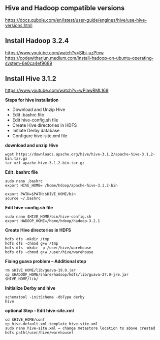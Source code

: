 ## Hive and Hadoop compatible versions
https://docs.qubole.com/en/latest/user-guide/engines/hive/use-hive-versions.html

## Install Hadoop 3.2.4
https://www.youtube.com/watch?v=Slbi-uzPtnw
<br>
https://codewitharjun.medium.com/install-hadoop-on-ubuntu-operating-system-6e0ca4ef9689


## Install Hive 3.1.2
https://www.youtube.com/watch?v=wPIawRML168


**Steps for hive installation**
-	Download and Unzip Hive
-	Edit .bashrc file
-	Edit hive-config.sh file
-	Create Hive directories in HDFS
-	Initiate Derby database
-	Configure hive-site.xml file

**download and unzip Hive**

```
wget https://downloads.apache.org/hive/hive-3.1.2/apache-hive-3.1.2-bin.tar.gz
tar xzf apache-hive-3.1.2-bin.tar.gz
```

**Edit .bashrc file**

```
sudo nano .bashrc
export HIVE_HOME= /home/hdoop/apache-hive-3.1.2-bin

export PATH=$PATH:$HIVE_HOME/bin
source ~/.bashrc
```

**Edit hive-config.sh file**

```
sudo nano $HIVE_HOME/bin/hive-config.sh
export HADOOP_HOME=/home/hdoop/hadoop-3.2.1
```

**Create Hive directories in HDFS**

```
hdfs dfs -mkdir /tmp
hdfs dfs -chmod g+w /tmp
hdfs dfs -mkdir -p /user/hive/warehouse
hdfs dfs -chmod g+w /user/hive/warehouse
```

**Fixing guava problem – Additional step**
```
rm $HIVE_HOME/lib/guava-19.0.jar
cp $HADOOP_HOME/share/hadoop/hdfs/lib/guava-27.0-jre.jar $HIVE_HOME/lib/
```

**Initialize Derby and hive**
```
schematool -initSchema -dbType derby
hive
```

**optional Step – Edit hive-site.xml**

```
cd $HIVE_HOME/conf
cp hive-default.xml.template hive-site.xml
sudo nano hive-site.xml – change metastore location to above created hdfs path(/user/hive/warehouse)
```
